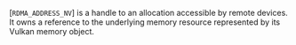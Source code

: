 [`RDMA_ADDRESS_NV`] is a handle to
an allocation accessible by remote devices.
It owns a reference to the underlying memory resource represented by its
Vulkan memory object.